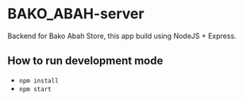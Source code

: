 # BAKO_ABAH-server

Backend for Bako Abah Store, this app build using NodeJS + Express.

## How to run development mode

- `npm install`
- `npm start`


